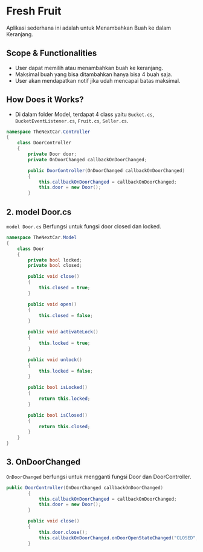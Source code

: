 # Fresh Fruit

Aplikasi sederhana ini adalah untuk Menambahkan Buah ke dalam Keranjang.

## Scope & Functionalities

- User dapat memilih atau menambahkan buah ke keranjang.
- Maksimal buah yang bisa ditambahkan hanya bisa 4 buah saja.
- User akan mendapatkan notif jika udah mencapai batas maksimal.

## How Does it Works?

- Di dalam folder Model, terdapat 4 class yaitu `Bucket.cs`, `BucketEventListener.cs`, `Fruit.cs`, `Seller.cs`.

```csharp
namespace TheNextCar.Controller
{
    class DoorController
    {
        private Door door;
        private OnDoorChanged callbackOnDoorChanged;

        public DoorController(OnDoorChanged callbackOnDoorChanged)
        {
            this.callbackOnDoorChanged = callbackOnDoorChanged;
            this.door = new Door();
        }
```

## 2. model Door.cs
`model Door.cs` Berfungsi untuk fungsi door closed dan locked.

```csharp
namespace TheNextCar.Model
{
    class Door
    {
        private bool locked;
        private bool closed;

        public void close()
        {
            this.closed = true;
        }

        public void open()
        {
            this.closed = false;
        }

        public void activateLock()
        {
            this.locked = true;
        }

        public void unlock()
        {
            this.locked = false;
        }

        public bool isLocked()
        {
            return this.locked;
        }

        public bool isClosed()
        {
            return this.closed;
        }
    }
}
```

## 3. OnDoorChanged
`OnDoorChanged` berfungsi untuk mengganti fungsi Door dan DoorController.

```csharp
public DoorController(OnDoorChanged callbackOnDoorChanged)
        {
            this.callbackOnDoorChanged = callbackOnDoorChanged;
            this.door = new Door();
        }

        public void close()
        {
            this.door.close();
            this.callbackOnDoorChanged.onDoorOpenStateChanged("CLOSED", "door closed");
        }
```
